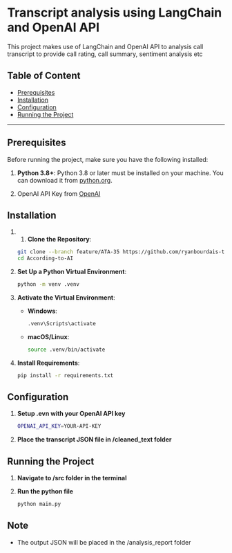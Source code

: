 # Transcript analysis using LangChain and OpenAI API

This project makes use of LangChain and OpenAI API to analysis call transcript to provide call rating, call summary, sentiment analysis etc

## Table of Content
- [Prerequisites](#prerequisites)
- [Installation](#installation)
- [Configuration](#configuration)
- [Running the Project](#running-the-project)

---

## Prerequisites

Before running the project, make sure you have the following installed:

1. **Python 3.8+**: Python 3.8 or later must be installed on your machine. You can download it from [python.org](https://www.python.org/downloads/).

2. OpenAI API Key from [OpenAI](https://platform.openai.com/signup/)

## Installation

1. 1. **Clone the Repository**:
   ```bash
   git clone --branch feature/ATA-35 https://github.com/ryanbourdais-thoughtfocus/According-to-AI.git
   cd According-to-AI
   ```

2. **Set Up a Python Virtual Environment**:
   ```bash
   python -m venv .venv
   ```

3. **Activate the Virtual Environment**:
   - **Windows**:
     ```bash
     .venv\Scripts\activate
     ```
   - **macOS/Linux**:
     ```bash
     source .venv/bin/activate
     ```

4. **Install Requirements**:
   ```bash
   pip install -r requirements.txt
   ```

## Configuration

1. **Setup .evn with your OpenAI API key**
   ```bash
   OPENAI_API_KEY=YOUR-API-KEY
   ```

2. **Place the transcript JSON file in /cleaned_text folder**

## Running the Project

1. **Navigate to /src folder in the terminal**

2. **Run the python file**
   ```bash
   python main.py
   ```

## Note

- The output JSON will be placed in the /analysis_report folder
